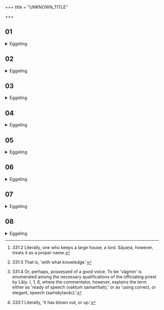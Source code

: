 +++
title = "UNKNOWN_TITLE"

+++


##  01
<details><summary>Eggeling</summary>

1. Dhīra Śātaparṇeya once on a time repaired to Mahāśāla [^egg_634] Jābāla. He said to him, 'Knowing what [^egg_635], hast thou come to me?'--'Agni (the fire) I know.'--'What Agni knowest thou?'--'Speech.'--'What becomes of him who knows that Agni?'--'He becomes eloquent [^egg_636],' he said, 'speech does not fail him.'

[^egg_634]: 331:2 Literally, one who keeps a large house, a lord. Sāyaṇa, however, treats it as a proper name.

[^egg_635]: 331:3 That is, 'with what knowledge.'

[^egg_636]: 331:4 Or, perhaps, possessed of a good voice. To be 'vāgmin' is  enumerated among the necessary qualifications of the officiating priest by Lāṭy. I, 1, 6, where the commentator, however, explains the term either as 'ready of speech (vaktuṁ samarthaḥ),' or as 'using correct, or elegant, speech (saṁskr̥tavāc).'
</details>

##  02
<details><summary>Eggeling</summary>

2. 'Thou knowest Agni,' he said; 'knowing what (else) hast thou come to me?'--'Agni I know.'--'What Agni knowest thou?'--'The Eye.'--'What becomes of him who knows that Agni?'--'He becomes seeing,' he said; his eye does not fail him.'
</details>

##  03
<details><summary>Eggeling</summary>

3. 'Thou knowest Agni,' he said; 'knowing what hast thou come to me?'--'Agni I know.'--'What Agni knowest thou?'--'The Mind.'--'What becomes of him who knows that Agni?'--'He becomes thoughtful,' he said; 'his mind does not fail him.'
</details>

##  04
<details><summary>Eggeling</summary>

4. 'Thou knowest Agni,' he said; 'knowing what hast thou come to me?'--'Agni I know.'--'What Agni knowest thou?'--'The Ear.'--'What becomes of him who knows that Agni?'--'He becomes hearing,' he said; 'his ear does not fail him.'
</details>

##  05
<details><summary>Eggeling</summary>

5. 'Thou knowest Agni,' he said; 'knowing what hast thou come to me?'--'Agni I know.'--'What Agni knowest thou?'--'The Agni who is everything here, him I know.'--On (hearing) this said, he stepped down to him and said, 'Teach me that Agni, sir!'
</details>

##  06
<details><summary>Eggeling</summary>

6. He said,--Verily, that Agni is the breath; for when man sleeps, speech passes into the breath, and so do the eye, the mind, and the ear; and when he awakes, they again issue from the breath. Thus much as to the body.
</details>

##  07
<details><summary>Eggeling</summary>

7. Now as to the deity. That speech verily is Agni himself; and that eye is yonder sun; and that

mind is that moon; and that ear is the quarters; and that breath is the wind that blows here.
</details>

##  08
<details><summary>Eggeling</summary>

8. Now, when that fire goes out, it is wafted up in the wind (air), whence people say of it, 'It has expired [^egg_637],' for it is wafted up in the wind. And when the sun sets it enters the wind, and so does the moon; and the quarters are established in the wind, and from out of the wind they issue again. And when he who knows this passes away from this world, he passes into the fire by his speech, into the sun by his eye, into the moon by his mind, into the quarters by his ear, and into the wind by his breath; and being composed thereof, he becomes whichever of these deities he chooses, and is at rest.

[^egg_637]: 333:1 Literally, 'it has blown out, or up.'
</details>